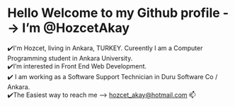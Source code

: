  # Hello  Welcome to my Github profile --> I’m @HozcetAkay<br>
  :heavy_check_mark:I'm Hozcet, living in Ankara, TURKEY. Cureently I am a Computer Programming student in Ankara University. <br>
  :heavy_check_mark:I’m interested in Front End Web Development.<br>
  :heavy_check_mark: I am working as a Software Support Technician in Duru Software Co / Ankara.<br>
  :heavy_check_mark:The Easiest way to reach me --> hozcet_akay@hotmail.com 📫 

